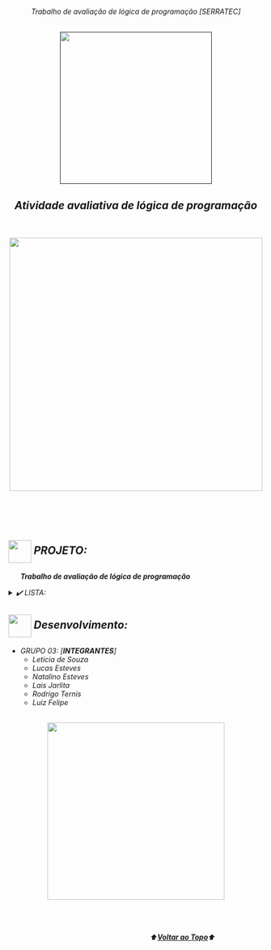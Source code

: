 <div align="center">
<i><h6>Trabalho de avaliação de lógica de programação [SERRATEC]
</div>
<a name="back-to-top">

<p align="center">
  <a href="">
    <img width="300px" src="" alt="">
   </a>
</p>

 <p>
    <h2 align="center">
 Atividade avaliativa de lógica de programação
  </h2>
  </p> 
  </br>
<br>
<div align="center">
  <img width="500px" src="https://i.imgur.com/H5Pd8Ah.png">
  <br>  </br>
   <br>  </br>
</div>
<br>

## <img height="45px" align="center" src="https://github.com/luqui2/Sistema-para-Viagens-/blob/main/src/imagens/foguete.gif">   PROJETO:
&nbsp;&nbsp;&nbsp;&nbsp;&nbsp;&nbsp;**Trabalho de avaliação de lógica de programação**  

<details>
  <summary>✔️ LISTA:</summary>
      <p align="justify">
      1:  01.por<br>
      2:  02.por<br>
      3:  03.por<br>
      4:  04.por<br>
      5:  05.por<br>
      6:  06.por<br>
      7:  07.por<br>
      8:  08.por<br>
      9:  09.por<br>
     10: 10.por<br>
  </details>

##     
  
 
## <img height="45px" align="center" src="https://github.com/luqui2/Sistema-para-Viagens-/blob/main/src/imagens/set.gif">   Desenvolvimento:
- GRUPO 03: [**INTEGRANTES**] 
  <br>
  - Leticia de Souza
  - Lucas Esteves
  - Natalino Esteves
  - Lais Jarlita
  - Rodrigo Ternis
  - Luiz Felipe
 <br>
<div align="center">      
 
  <img height="350px" align="center" src="https://i.imgur.com/5qK5nC4.jpg">
  <br></br>
 
 </div>
<br> 
<br>
</p>

&emsp;&emsp;&emsp;&emsp;&emsp;&emsp;&emsp;&emsp;&emsp;&emsp;&emsp;&emsp;&emsp;&emsp;&emsp;&emsp;&emsp;&emsp;&emsp;&emsp;⬆️[**Voltar ao Topo**](#back-to-top)⬆️
